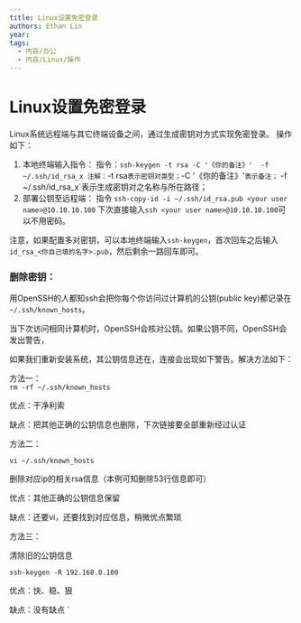```yaml
---
title: Linux设置免密登录
authors: Ethan Lin
year:
tags:
  - 内容/办公 
  - 内容/Linux/操作 
---
```



# Linux设置免密登录





Linux系统远程端与其它终端设备之间，通过生成密钥对方式实现免密登录。
操作如下：

1. 本地终端输入指令：
	指令：`ssh-keygen -t rsa -C '《你的备注》'  -f  ~/.ssh/id_rsa_x
	注解：`-t rsa`表示密钥对类型；`-C '《你的备注》'`表示备注；` -f  ~/.ssh/id_rsa_x`表示生成密钥对之名称与所在路径；
2. 部署公钥至远程端：
   指令 `ssh-copy-id -i ~/.ssh/id_rsa.pub <your user name>@10.10.10.100`
	下次直接输入`ssh <your user name>@10.10.10.100`可以不用密码。

注意，如果配置多对密钥，可以本地终端输入`ssh-keygen`，首次回车之后输入`id_rsa_<你自己填的名字>.pub`，然后剩余一路回车即可。



### 删除密钥：

用OpenSSH的人都知ssh会把你每个你访问过计算机的公钥(public key)都记录在`~/.ssh/known_hosts`。

当下次访问相同计算机时，OpenSSH会核对公钥。如果公钥不同，OpenSSH会发出警告，

如果我们重新安装系统，其公钥信息还在，连接会出现如下警告。解决方法如下：

方法一：  
`rm -rf ~/.ssh/known_hosts`

优点：干净利索

缺点：把其他正确的公钥信息也删除，下次链接要全部重新经过认证

  
方法二：

`vi ~/.ssh/known_hosts`

删除对应ip的相关rsa信息（本例可知删除53行信息即可）

优点：其他正确的公钥信息保留

缺点：还要vi，还要找到对应信息，稍微优点繁琐

  
方法三：

清除旧的公钥信息

`ssh-keygen -R 192.168.0.100`

优点：快、稳、狠

缺点：没有缺点
`

